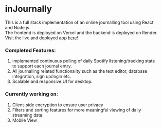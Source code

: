 # inJournally
This is a full stack implementation of an online journalling tool using React and Node.js.\
The frontend is deployed on Vercel and the backend is deployed on Render.\
Visit the live and deployed app [here](https://injournally.vercel.app/)!

### Completed Features:
1. Implemented continuous polling of daily Spotify listening/tracking stats to support each journal entry.
2. All journalling related functionality such as the text editor, database integration, sign up/login etc.
3. Scalable and responsive UI for desktop.

### Currently working on:
1. Client-side encryption to ensure user privacy
2. Filters and sorting features for more meaningful viewing of daily streaming data
3. Mobile View
